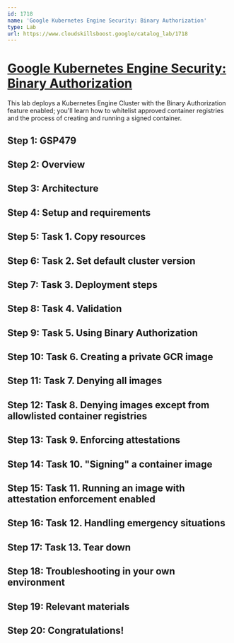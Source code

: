 ```yaml
---
id: 1718
name: 'Google Kubernetes Engine Security: Binary Authorization'
type: Lab
url: https://www.cloudskillsboost.google/catalog_lab/1718
---
```


# [Google Kubernetes Engine Security: Binary Authorization](https://www.cloudskillsboost.google/catalog_lab/1718)

This lab deploys a Kubernetes Engine Cluster with the Binary Authorization feature enabled; you'll learn how to whitelist approved container registries and the process of creating and running a signed container.

## Step 1: GSP479

## Step 2: Overview

## Step 3: Architecture

## Step 4: Setup and requirements

## Step 5: Task 1. Copy resources

## Step 6: Task 2. Set default cluster version

## Step 7: Task 3. Deployment steps

## Step 8: Task 4. Validation

## Step 9: Task 5. Using Binary Authorization

## Step 10: Task 6. Creating a private GCR image

## Step 11: Task 7. Denying all images

## Step 12: Task 8. Denying images except from allowlisted container registries

## Step 13: Task 9. Enforcing attestations

## Step 14: Task 10. "Signing" a container image

## Step 15: Task 11. Running an image with attestation enforcement enabled

## Step 16: Task 12. Handling emergency situations

## Step 17: Task 13. Tear down

## Step 18: Troubleshooting in your own environment

## Step 19: Relevant materials

## Step 20: Congratulations!
